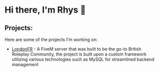 # Hi there, I'm Rhys 👋

## Projects:

Here are some of the projects I'm working on:

- [LondonFR](https://londonfr.xyz/) - A FiveM server that was built to be the go-to British Roleplay Community, the project is built upon a custom framework utilizing various technologies such as MySQL for streamlined backend management
